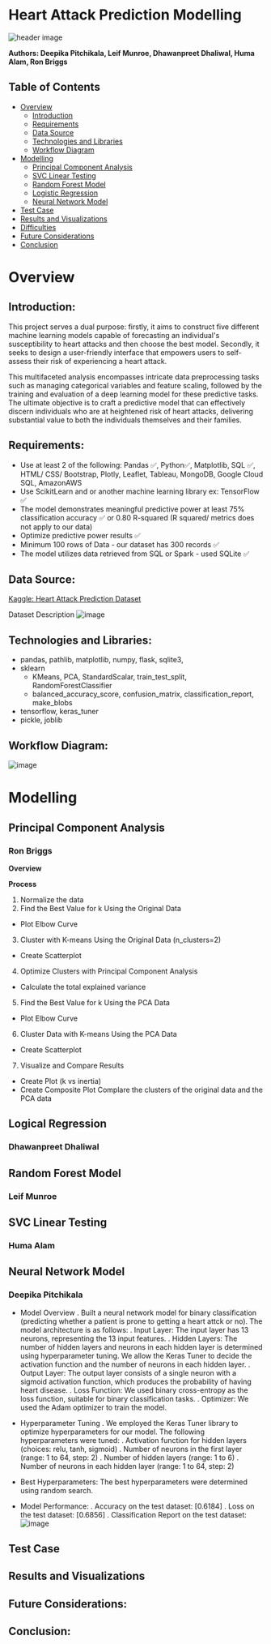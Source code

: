 # Heart Attack Prediction Modelling

![header image](https://github.com/Deepika-GH/Project-4-HeartAttack_Analysis_Prediction/blob/main/Visuals/heart_title_header.jpg?raw=true)

**Authors: Deepika Pitchikala, Leif Munroe, Dhawanpreet Dhaliwal, Huma Alam, Ron Briggs**

## Table of Contents

- [Overview](#overview)
  - [Introduction](#introduction)
  - [Requirements](#requirements)
  - [Data Source](#data-source)
  - [Technologies and Libraries](#technologies-and-libraries)
  - [Workflow Diagram](#workflow-diagram)
- [Modelling](#modelling)
  - [Principal Component Analysis](#principal-component-analysis)
  - [SVC Linear Testing](#SVC-linear-testing)
  - [Random Forest Model](#random-forest-model)
  - [Logistic Regression](#Logistic-Regression)
  - [Neural Network Model](#neural-network-model)
- [Test Case](#test-case)
- [Results and Visualizations](#Results-and-Visualizations)
- [Difficulties](#difficulties)
- [Future Considerations](#Future-Considerations)
- [Conclusion](#conclusion)

# Overview

## Introduction:

This project serves a dual purpose: firstly, it aims to construct five different machine learning models capable of forecasting an individual's susceptibility to heart attacks and then choose the best model. Secondly, it seeks to design a user-friendly interface that empowers users to self-assess their risk of experiencing a heart attack. 

This multifaceted analysis encompasses intricate data preprocessing tasks such as managing categorical variables and feature scaling, followed by the training and evaluation of a deep learning model for these predictive tasks. The ultimate objective is to craft a predictive model that can effectively discern individuals who are at heightened risk of heart attacks, delivering substantial value to both the individuals themselves and their families.

## Requirements:
- Use at least 2 of the following: Pandas ✅, Python✅, Matplotlib, SQL ✅, HTML/ CSS/ Bootstrap, Plotly, Leaflet, Tableau, MongoDB, Google Cloud SQL, AmazonAWS
- Use ScikitLearn and or another machine learning library ex: TensorFlow ✅
- The model demonstrates meaningful predictive power at least 75% classification accuracy ✅ or 0.80 R-squared (R squared/ metrics does not apply to our data)
- Optimize predictive power results ✅
- Minimum 100 rows of Data  - our dataset has 300 records ✅
- The model utilizes data retrieved from SQL or Spark - used SQLite ✅

## Data Source:

[Kaggle: Heart Attack Prediction Dataset](https://www.kaggle.com/datasets/rashikrahmanpritom/heart-attack-analysis-prediction-dataset?resource=download&page=2)

Dataset Description
![image](https://github.com/Deepika-GH/Project-4-HeartAttack_Analysis_Prediction/blob/main/Visuals/png%20plots%20and%20images/Dataset%20Description.png?raw=true)

## Technologies and Libraries:
- pandas, pathlib, matplotlib, numpy, flask, sqlite3, 
- sklearn
  - KMeans, PCA, StandardScalar, train_test_split, RandomForestClassifier
  - balanced_accuracy_score, confusion_matrix, classification_report, make_blobs
- tensorflow, keras_tuner
- pickle, joblib

## Workflow Diagram:
![image](https://github.com/Deepika-GH/Project-4-HeartAttack_Analysis_Prediction/blob/main/Visuals/png%20plots%20and%20images/Workflow%20Diagram.png?raw=true)

# Modelling

## Principal Component Analysis
### Ron Briggs

**Overview**

**Process**
1. Normalize the data
2. Find the Best Value for k Using the Original Data
- Plot Elbow Curve  
3. Cluster with K-means Using the Original Data (n_clusters=2)
  - Create Scatterplot
4. Optimize Clusters with Principal Component Analysis
  - Calculate the total explained variance
5. Find the Best Value for k Using the PCA Data
  - Plot Elbow Curve
6. Cluster Data with K-means Using the PCA Data
  - Create Scatterplot
7. Visualize and Compare Results
  - Create Plot (k vs inertia)
  - Create Composite Plot Complare the clusters of the original data and the PCA data

## Logical Regression
### Dhawanpreet Dhaliwal

## Random Forest Model
### Leif Munroe

## SVC Linear Testing
### Huma Alam

## Neural Network Model
### Deepika Pitchikala
- Model Overview
. Built a neural network model for binary classification (predicting whether a patient is prone to getting a heart attck or no). The model architecture is as follows:
. Input Layer: The input layer has 13 neurons, representing the 13 input features.
. Hidden Layers: The number of hidden layers and neurons in each hidden layer is determined using hyperparameter tuning. We allow the Keras Tuner to decide the activation function and the number of neurons in each hidden layer.
. Output Layer: The output layer consists of a single neuron with a sigmoid activation function, which produces the probability of having heart disease.
. Loss Function: We used binary cross-entropy as the loss function, suitable for binary classification tasks.
. Optimizer: We used the Adam optimizer to train the model.
  
- Hyperparameter Tuning
. We employed the Keras Tuner library to optimize hyperparameters for our model. The following hyperparameters were tuned:
. Activation function for hidden layers (choices: relu, tanh, sigmoid)
. Number of neurons in the first layer (range: 1 to 64, step: 2)
. Number of hidden layers (range: 1 to 6)
. Number of neurons in each hidden layer (range: 1 to 64, step: 2)

- Best Hyperparameters: The best hyperparameters were determined using random search.

- Model Performance:
. Accuracy on the test dataset: [0.6184]
. Loss on the test dataset: [0.6856]
. Classification Report on the test dataset:
![image](https://github.com/Deepika-GH/Project-4-HeartAttack_Analysis_Prediction/assets/77449446/10405ec8-b022-4287-b5c3-3770dffa469b)

  
## Test Case

## Results and Visualizations

## Future Considerations:

## Conclusion:




